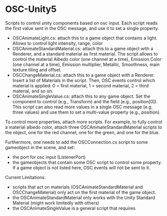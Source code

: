 # OSC-Unity5

Scripts to control unity components based on osc input. Each script reads the first value sent in the OSC message, and use it to set a single property.

- OSCAnimateLight.cs: attach this to a game object that contains a light. Allows to control light intensity, range, color
- OSCAnimateStandardMaterial.cs: attach this to a game object with a Renderer, and a standard material as first material. The script allows to control the material Albedo color (one channel at a time), Emission Color (one channel at a time), Emission multiplier, Metallic, Smoothness, main texture tiling and offset. 
- OSCChangeMaterial.cs: attach this to a game object with a Renderer. Insert a list of Materials in the script. Then, OSC events control which material is applied: 0 = first material, 1 = second material, 2 = third material, and so on.
- OSCAnimateSingleValue.cs: attach this to any game object. Set the component to control (e.g., Transform) and the field (e.g., position[0]). This script can also read more values in a single OSC message (e.g. three values) and use them to set a multi-value property (e.g., position).

To control more properties, attach more scripts. For example, to fully control a material albedo color, attach three OSCAnimateStandardMaterial scripts to the object, one for the red channel, one for the green, and one for the blue. 

Furthermore, one needs to add the OSCConnection.cs script to some gameobject in the scene, and set:
- the port for osc input (ListenerPort)
- the gameobjects that contain some OSC script to control some property. If a game object is not listed here, OSC events will not be sent to it.

Current Limitations:

- scripts that act on materials (OSCAnimateStandardMaterial and OSCChangeMaterial) only act on the first material of the game object.
- the OSCAnimateStandardMaterial only works with the Unity Standard Material (might work limitedly with others)
- the OSCAnimateSingleValue is a general script that requires 
